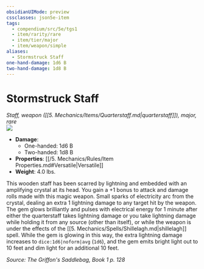 ```yaml
---
obsidianUIMode: preview
cssclasses: json5e-item
tags:
  - compendium/src/5e/tgs1
  - item/rarity/rare
  - item/tier/major
  - item/weapon/simple
aliases:
  - Stormstruck Staff
one-hand-damage: 1d6 B
two-hand-damage: 1d8 B
---
```

# Stormstruck Staff
*Staff, weapon ([[5. Mechanics/Items/Quarterstaff.md\|quarterstaff]]), major, rare*  
![](https://raw.githubusercontent.com/TheGiddyLimit/homebrew/master/_img/TGS1/Stormstruck-Staff.webp#right)  

- **Damage**:
  - One-handed: 1d6 B
  - Two-handed: 1d8 B
- **Properties**: [[/5. Mechanics/Rules/Item Properties.md#Versatile\|Versatile]]
- **Weight**: 4.0 lbs.

This wooden staff has been scarred by lightning and embedded with an amplifying crystal at its head. You gain a +1 bonus to attack and damage rolls made with this magic weapon. Small sparks of electricity arc from the crystal, dealing an extra 1 lightning damage to any target hit by the weapon. The gem glows brilliantly and pulses with electrical energy for 1 minute after either the quarterstaff takes lightning damage or you take lightning damage while holding it from any source (other than itself), or while the weapon is under the effects of the [[5. Mechanics/Spells/Shillelagh.md\|shillelagh]] spell. While the gem is glowing in this way, the extra lightning damage increases to `dice:1d6|noform|avg` (`1d6`), and the gem emits bright light out to 10 feet and dim light for an additional 10 feet.

*Source: The Griffon's Saddlebag, Book 1 p. 128*
